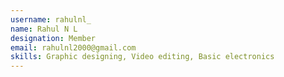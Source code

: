 ```yaml
---
username: rahulnl_
name: Rahul N L
designation: Member
email: rahulnl2000@gmail.com
skills: Graphic designing, Video editing, Basic electronics
---
```

